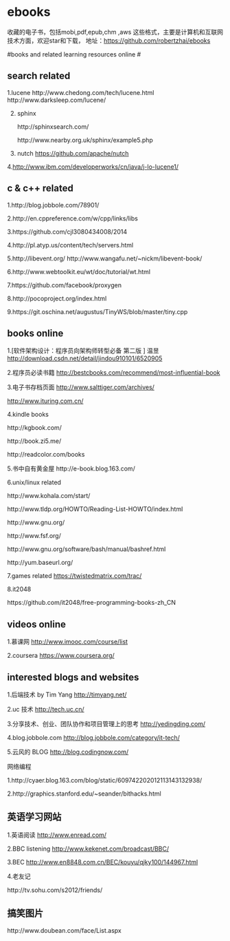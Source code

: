 # ebooks
收藏的电子书，包括mobi,pdf,epub,chm ,aws 这些格式，主要是计算机和互联网技术方面，欢迎star和下载， 地址：https://github.com/robertzhai/ebooks

#books and related learning resources online #

<h2>search related</h2>
1.lucene http://www.chedong.com/tech/lucene.html
          http://www.darksleep.com/lucene/
          
2. sphinx 
   <p>http://sphinxsearch.com/</p>
   <p>http://www.nearby.org.uk/sphinx/example5.php</p>

3. nutch https://github.com/apache/nutch

4.http://www.ibm.com/developerworks/cn/java/j-lo-lucene1/


<h2>c & c++ related</h2>
<p>1.http://blog.jobbole.com/78901/</p>
<p>2.http://en.cppreference.com/w/cpp/links/libs</p>
<p>3.https://github.com/cjl3080434008/2014</p>
<p>4.http://pl.atyp.us/content/tech/servers.html</p>
<p>5.http://libevent.org/   http://www.wangafu.net/~nickm/libevent-book/</p>
<p>6.http://www.webtoolkit.eu/wt/doc/tutorial/wt.html</p>
<p>7.https://github.com/facebook/proxygen</p>
<p>8.http://pocoproject.org/index.html</p>
<p>9.https://git.oschina.net/augustus/TinyWS/blob/master/tiny.cpp</p>

<h2>books online</h2>

1.[软件架构设计：程序员向架构师转型必备 第二版 ] 温昱
http://download.csdn.net/detail/jindou910101/6520905

2.程序员必读书籍
http://bestcbooks.com/recommend/most-influential-book

3.电子书存档页面
http://www.salttiger.com/archives/

http://www.ituring.com.cn/

4.kindle books

<p>http://kgbook.com/</p>
<p>http://book.zi5.me/</p>
<p>http://readcolor.com/books</p> 
5.书中自有黄金屋
http://e-book.blog.163.com/


6.unix/linux related
<p>http://www.kohala.com/start/</p>
<p>http://www.tldp.org/HOWTO/Reading-List-HOWTO/index.html </p>
<p>http://www.gnu.org/</p>
<p>http://www.fsf.org/</p>
<p>http://www.gnu.org/software/bash/manual/bashref.html</p>
<p>http://yum.baseurl.org/</p>

7.games related
https://twistedmatrix.com/trac/

8.it2048
<p>https://github.com/it2048/free-programming-books-zh_CN</p>


<h2>videos online</h2>

1.慕课网
http://www.imooc.com/course/list

2.coursera
https://www.coursera.org/



<h2>interested blogs and websites</h2>

1.后端技术 by Tim Yang
 http://timyang.net/
 
2.uc 技术
http://tech.uc.cn/

3.分享技术、创业、团队协作和项目管理上的思考
http://yedingding.com/

4.blog.jobbole.com
http://blog.jobbole.com/category/it-tech/

5.云风的 BLOG
http://blog.codingnow.com/

网络编程

<p>1.http://cyaer.blog.163.com/blog/static/609742202012113143132938/</p>
<p>2.http://graphics.stanford.edu/~seander/bithacks.html</p>

<h2>英语学习网站</h2>

1.英语阅读
http://www.enread.com/

2.BBC listening 
http://www.kekenet.com/broadcast/BBC/

3.BEC
http://www.en8848.com.cn/BEC/kouyu/qjky100/144967.html

4.老友记
<p>http://tv.sohu.com/s2012/friends/</p>

<h2>搞笑图片</h2>
http://www.doubean.com/face/List.aspx



